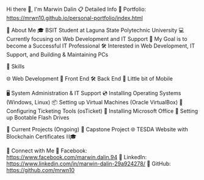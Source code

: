 Hi there 👋, I'm Marwin Dalin
📋 Detailed Info
📂 Portfolio: https://mrwn10.github.io/personal-portfolio/index.html

📝 About Me
🎓 BSIT Student at Laguna State Polytechnic University
💻 Currently focusing on Web Development and IT Support
🎯 My Goal is to become a Successful IT Professional
🛠️ Interested in Web Development, IT Support, and Building & Maintaining PCs

🔧 Skills

🌐 Web Development
🎨 Front End
🛠️ Back End
📱 Little bit of Mobile

🖥️ System Administration & IT Support
💿 Installing Operating Systems (Windows, Linux)
📦 Setting up Virtual Machines (Oracle VirtualBox)
🎫 Configuring Ticketing Tools (osTicket)
📑 Installing Microsoft Office
🔌 Setting up Bootable Flash Drives

📂 Current Projects (Ongoing)
📝 Capstone Project
🌐 TESDA Website with Blockchain Certificates ⛓️🎓

🤝 Connect with Me
📘 Facebook: https://www.facebook.com/marwin.dalin.94
💼 LinkedIn: https://www.linkedin.com/in/marwin-dalin-29a924278/
🐙 GitHub: https://github.com/mrwn10
